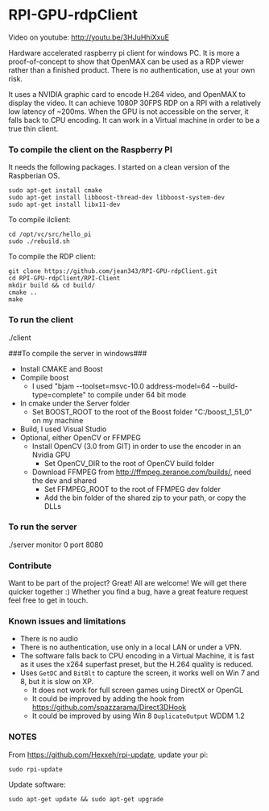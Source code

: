 RPI-GPU-rdpClient
=================

Video on youtube: http://youtu.be/3HJuHhiXxuE

Hardware accelerated raspberry pi client for windows PC.
It is more a proof-of-concept to show that OpenMAX can be used as a RDP viewer rather than a finished product.
There is no authentication, use at your own risk.

It uses a NVIDIA graphic card to encode H.264 video, and OpenMAX to display the video. It can achieve 1080P 30FPS RDP on a RPI with a relatively low latency of ~200ms.
When the GPU is not accessible on the server, it falls back to CPU encoding.
It can work in a Virtual machine in order to be a true thin client.

### To compile the client on the Raspberry PI ###

It needs the following packages. I started on a clean version of the Raspberian OS.

```
sudo apt-get install cmake
sudo apt-get install libboost-thread-dev libboost-system-dev
sudo apt-get install libx11-dev
```

To compile ilclient:
```
cd /opt/vc/src/hello_pi
sudo ./rebuild.sh
```

To compile the RDP client:
```
git clone https://github.com/jean343/RPI-GPU-rdpClient.git
cd RPI-GPU-rdpClient/RPI-Client
mkdir build && cd build/
cmake ..
make
```

### To run the client ###
./client <host> <port>

###To compile the server in windows###
- Install CMAKE and Boost
- Compile boost
  - I used "bjam --toolset=msvc-10.0 address-model=64 --build-type=complete" to compile under 64 bit mode
- In cmake under the Server folder
  - Set BOOST_ROOT to the root of the Boost folder "C:/boost_1_51_0" on my machine
- Build, I used Visual Studio
- Optional, either OpenCV or FFMPEG
  - Install OpenCV (3.0 from GIT) in order to use the encoder in an Nvidia GPU
    - Set OpenCV_DIR to the root of OpenCV build folder
  - Download FFMPEG from http://ffmpeg.zeranoe.com/builds/, need the dev and shared
    - Set FFMPEG_ROOT to the root of FFMPEG dev folder
    - Add the bin folder of the shared zip to your path, or copy the DLLs

### To run the server ###
./server monitor 0 port 8080

### Contribute ###

Want to be part of the project? Great! All are welcome! We will get there quicker together :)
Whether you find a bug, have a great feature request feel free to get in touch.

### Known issues and limitations ###
- There is no audio
- There is no authentication, use only in a local LAN or under a VPN.
- The software falls back to CPU encoding in a Virtual Machine, it is fast as it uses the x264 superfast preset, but the H.264 quality is reduced.
- Uses ```GetDC``` and ```BitBlt``` to capture the screen, it works well on Win 7 and 8, but it is slow on XP.
  - It does not work for full screen games using DirectX or OpenGL
  - It could be improved by adding the hook from https://github.com/spazzarama/Direct3DHook
  - It could be improved by using Win 8 ```DuplicateOutput``` WDDM 1.2

### NOTES ###
From https://github.com/Hexxeh/rpi-update, update your pi:
```
sudo rpi-update
```
Update software:
```
sudo apt-get update && sudo apt-get upgrade
```
